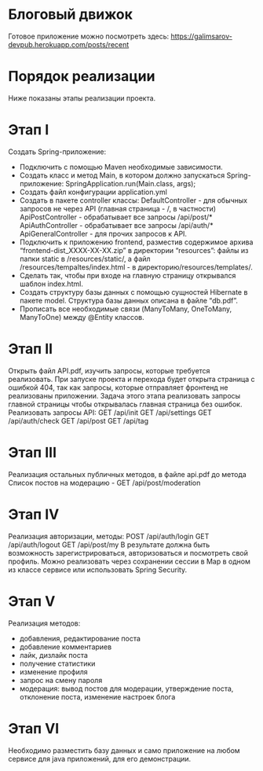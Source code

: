 # Блоговый движок
Готовое приложение можно посмотреть здесь: https://galimsarov-devpub.herokuapp.com/posts/recent


# Порядок реализации
Ниже показаны этапы реализации проекта.


# Этап I

Создать Spring-приложение:
- Подключить с помощью Maven необходимые зависимости.
- Создать класс и метод Main, в котором должно запускаться Spring-приложение:
    SpringApplication.run(Main.class, args);
- Создать файл конфигурации application.yml
- Создать в пакете controller классы:
    DefaultController - для обычных запросов не через API (главная страница - /, в частности)
    ApiPostController - обрабатывает все запросы /api/post/*
    ApiAuthController - обрабатывает все запросы /api/auth/*
    ApiGeneralController - для прочих запросов к API.
- Подключить к приложению frontend, разместив содержимое архива “frontend-dist_XXXX-XX-XX.zip” в директории “resources”: файлы из папки static в /resources/static/, а файл /resources/tempaltes/index.html - в директорию/resources/templates/.
- Сделать так, чтобы при входе на главную страницу открывался шаблон index.html.
- Создать структуру базы данных с помощью сущностей Hibernate в пакете model. Структура базы данных описана в файле “db.pdf”.
- Прописать все необходимые связи (ManyToMany, OneToMany, ManyToOne) между @Entity классов.


# Этап II

Открыть файл API.pdf, изучить запросы, которые требуется реализовать.
При запуске проекта и перехода будет открыта страница с ошибкой 404, так как запросы, которые отправляет фронтенд не реализованы приложении. Задача этого этапа реализовать запросы главной страницы чтобы открывалась главная страница без ошибок.
Реализовать запросы API:
  GET /api/init
  GET /api/settings
  GET /api/auth/check
  GET /api/post
  GET /api/tag


# Этап III

Реализация остальных публичных методов, в файле api.pdf до метода 
  Список постов на модерацию - GET /api/post/moderation


# Этап IV

Реализация авторизации, методы:
  POST /api/auth/login
  GET /api/auth/logout
  GET /api/post/my
В результате должна быть возможность зарегистрироваться, авторизоваться и посмотреть свой профиль.
Можно реализовать через сохранении сессии в Map в одном из классе сервисе или использовать Spring Security.


# Этап V 

Реализация методов:
- добавления, редактирование поста
- добавление комментариев
- лайк, дизлайк поста
- получение статистики
- изменение профиля
- запрос на смену пароля
- модерация: вывод постов для модерации, утверждение поста, отклонение поста, изменение настроек блога


# Этап VI

Необходимо разместить базу данных и само приложение на любом сервисе для java приложений, для его демонстрации.

